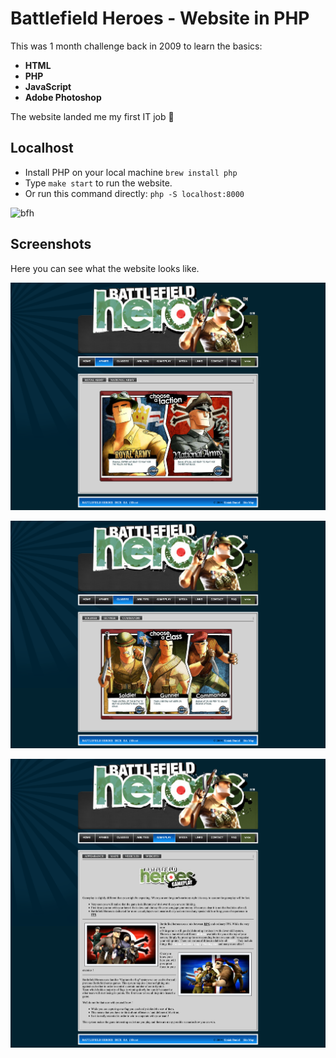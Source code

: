 # Battlefield Heroes - Website in PHP

This was 1 month challenge back in 2009 to learn the basics:

- **HTML**
- **PHP**
- **JavaScript**
- **Adobe Photoshop**

The website landed me my first IT job 🙂

## Localhost

- Install PHP on your local machine `brew install php`
- Type `make start` to run the website.
- Or run this command directly: `php -S localhost:8000`

![bfh](bfh.png)

## Screenshots

Here you can see what the website looks like.

![bfh-1](screenshot-1.png)

![bfh-2](screenshot-2.png)

![bfh-3](screenshot-3.png)

